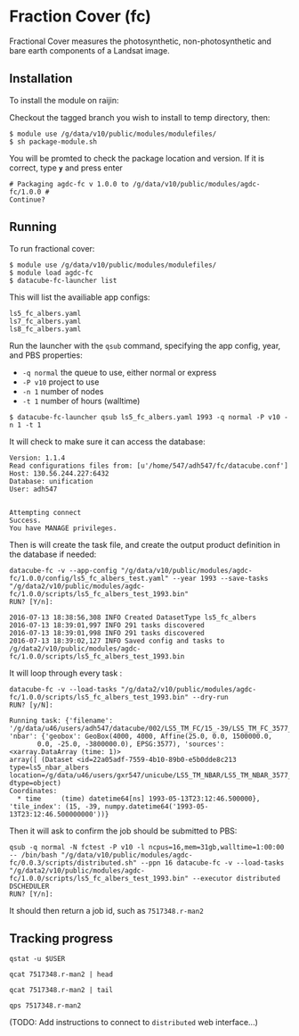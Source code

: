 # Fraction Cover (fc)

Fractional Cover measures the photosynthetic, non-photosynthetic and bare earth components of a Landsat image.

## Installation
To install the module on raijin:

Checkout the tagged branch you wish to install to temp directory, then:

```
$ module use /g/data/v10/public/modules/modulefiles/
$ sh package-module.sh 
```
You will be promted to check the package location and version.
If it is correct, type **`y`** and press enter
```
# Packaging agdc-fc v 1.0.0 to /g/data/v10/public/modules/agdc-fc/1.0.0 #
Continue? 
```

## Running
To run fractional cover:

```
$ module use /g/data/v10/public/modules/modulefiles/
$ module load agdc-fc
$ datacube-fc-launcher list
```

This will list the availiable app configs:
```
ls5_fc_albers.yaml
ls7_fc_albers.yaml
ls8_fc_albers.yaml
```

Run the launcher with the `qsub` command, specifying the app config, year, and PBS properties:
* `-q normal` the queue to use, either normal or express
* `-P v10` project to use
* `-n 1` number of nodes
* `-t 1` number of hours (walltime)
```
$ datacube-fc-launcher qsub ls5_fc_albers.yaml 1993 -q normal -P v10 -n 1 -t 1
```

It will check to make sure it can access the database:
```
Version: 1.1.4
Read configurations files from: [u'/home/547/adh547/fc/datacube.conf']
Host: 130.56.244.227:6432
Database: unification
User: adh547


Attempting connect
Success.
You have MANAGE privileges.
```

Then is will create the task file, and create the output product definition in the database if needed:
```
datacube-fc -v --app-config "/g/data/v10/public/modules/agdc-fc/1.0.0/config/ls5_fc_albers_test.yaml" --year 1993 --save-tasks "/g/data2/v10/public/modules/agdc-fc/1.0.0/scripts/ls5_fc_albers_test_1993.bin"
RUN? [Y/n]:

2016-07-13 18:38:56,308 INFO Created DatasetType ls5_fc_albers
2016-07-13 18:39:01,997 INFO 291 tasks discovered
2016-07-13 18:39:01,998 INFO 291 tasks discovered
2016-07-13 18:39:02,127 INFO Saved config and tasks to /g/data2/v10/public/modules/agdc-fc/1.0.0/scripts/ls5_fc_albers_test_1993.bin
```

It will loop through every task :
```
datacube-fc -v --load-tasks "/g/data2/v10/public/modules/agdc-fc/1.0.0/scripts/ls5_fc_albers_test_1993.bin" --dry-run
RUN? [y/N]:

Running task: {'filename': '/g/data/u46/users/adh547/datacube/002/LS5_TM_FC/15_-39/LS5_TM_FC_3577_15_-39_19930513231246500000.nc', 'nbar': {'geobox': GeoBox(4000, 4000, Affine(25.0, 0.0, 1500000.0,
       0.0, -25.0, -3800000.0), EPSG:3577), 'sources': <xarray.DataArray (time: 1)>
array([ (Dataset <id=22a05adf-7559-4b10-89b0-e5b0dde8c213 type=ls5_nbar_albers location=/g/data/u46/users/gxr547/unicube/LS5_TM_NBAR/LS5_TM_NBAR_3577_15_-39_19930513231246500000.nc>,)], dtype=object)
Coordinates:
  * time     (time) datetime64[ns] 1993-05-13T23:12:46.500000}, 'tile_index': (15, -39, numpy.datetime64('1993-05-13T23:12:46.500000000'))}

```

Then it will ask to confirm the job should be submitted to PBS:
```
qsub -q normal -N fctest -P v10 -l ncpus=16,mem=31gb,walltime=1:00:00 -- /bin/bash "/g/data/v10/public/modules/agdc-fc/0.0.3/scripts/distributed.sh" --ppn 16 datacube-fc -v --load-tasks "/g/data2/v10/public/modules/agdc-fc/1.0.0/scripts/ls5_fc_albers_test_1993.bin" --executor distributed DSCHEDULER
RUN? [Y/n]:

```

It should then return a job id, such as `7517348.r-man2`

## Tracking progress
```
qstat -u $USER

qcat 7517348.r-man2 | head

qcat 7517348.r-man2 | tail

qps 7517348.r-man2
```

(TODO: Add instructions to connect to `distributed` web interface...)

